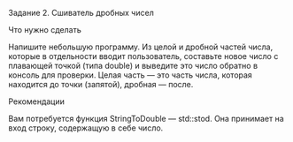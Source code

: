 Задание 2. Сшиватель дробных чисел

Что нужно сделать

Напишите небольшую программу. Из целой и дробной частей числа, которые в отдельности вводит пользователь, составьте новое число с плавающей точкой (типа double) и выведите это число обратно в консоль для проверки. Целая часть — это часть числа, которая находится до точки (запятой), дробная — после.

Рекомендации

Вам потребуется функция StringToDouble — std::stod. Она принимает на вход строку, содержащую в себе число.